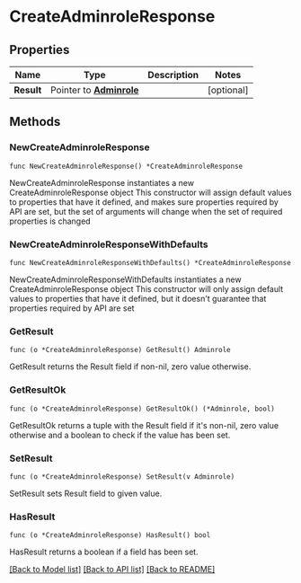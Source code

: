 # CreateAdminroleResponse

## Properties

Name | Type | Description | Notes
------------ | ------------- | ------------- | -------------
**Result** | Pointer to [**Adminrole**](Adminrole.md) |  | [optional] 

## Methods

### NewCreateAdminroleResponse

`func NewCreateAdminroleResponse() *CreateAdminroleResponse`

NewCreateAdminroleResponse instantiates a new CreateAdminroleResponse object
This constructor will assign default values to properties that have it defined,
and makes sure properties required by API are set, but the set of arguments
will change when the set of required properties is changed

### NewCreateAdminroleResponseWithDefaults

`func NewCreateAdminroleResponseWithDefaults() *CreateAdminroleResponse`

NewCreateAdminroleResponseWithDefaults instantiates a new CreateAdminroleResponse object
This constructor will only assign default values to properties that have it defined,
but it doesn't guarantee that properties required by API are set

### GetResult

`func (o *CreateAdminroleResponse) GetResult() Adminrole`

GetResult returns the Result field if non-nil, zero value otherwise.

### GetResultOk

`func (o *CreateAdminroleResponse) GetResultOk() (*Adminrole, bool)`

GetResultOk returns a tuple with the Result field if it's non-nil, zero value otherwise
and a boolean to check if the value has been set.

### SetResult

`func (o *CreateAdminroleResponse) SetResult(v Adminrole)`

SetResult sets Result field to given value.

### HasResult

`func (o *CreateAdminroleResponse) HasResult() bool`

HasResult returns a boolean if a field has been set.


[[Back to Model list]](../README.md#documentation-for-models) [[Back to API list]](../README.md#documentation-for-api-endpoints) [[Back to README]](../README.md)


